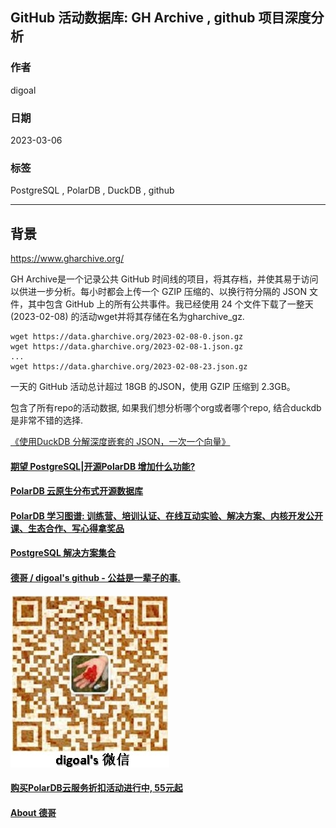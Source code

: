 ## GitHub 活动数据库: GH Archive , github 项目深度分析  
                                                                  
### 作者                                            
digoal                                            
                                            
### 日期                                            
2023-03-06                                         
                                  
### 标签                                            
PostgreSQL , PolarDB , DuckDB , github    
                                            
----                                            
                                            
## 背景          
https://www.gharchive.org/  
  
  
GH Archive是一个记录公共 GitHub 时间线的项目，将其存档，并使其易于访问以供进一步分析。每小时都会上传一个 GZIP 压缩的、以换行符分隔的 JSON 文件，其中包含 GitHub 上的所有公共事件。我已经使用 24 个文件下载了一整天 (2023-02-08) 的活动wget并将其存储在名为gharchive_gz.  
  
```  
wget https://data.gharchive.org/2023-02-08-0.json.gz  
wget https://data.gharchive.org/2023-02-08-1.json.gz  
...  
wget https://data.gharchive.org/2023-02-08-23.json.gz  
```  
  
一天的 GitHub 活动总计超过 18GB 的JSON，使用 GZIP 压缩到 2.3GB。  
  
包含了所有repo的活动数据, 如果我们想分析哪个org或者哪个repo, 结合duckdb是非常不错的选择.    
  
[《使用DuckDB 分解深度嵌套的 JSON，一次一个向量》](../202303/20230306_03.md)    
    
  
#### [期望 PostgreSQL|开源PolarDB 增加什么功能?](https://github.com/digoal/blog/issues/76 "269ac3d1c492e938c0191101c7238216")
  
  
#### [PolarDB 云原生分布式开源数据库](https://github.com/ApsaraDB "57258f76c37864c6e6d23383d05714ea")
  
  
#### [PolarDB 学习图谱: 训练营、培训认证、在线互动实验、解决方案、内核开发公开课、生态合作、写心得拿奖品](https://www.aliyun.com/database/openpolardb/activity "8642f60e04ed0c814bf9cb9677976bd4")
  
  
#### [PostgreSQL 解决方案集合](../201706/20170601_02.md "40cff096e9ed7122c512b35d8561d9c8")
  
  
#### [德哥 / digoal's github - 公益是一辈子的事.](https://github.com/digoal/blog/blob/master/README.md "22709685feb7cab07d30f30387f0a9ae")
  
  
![digoal's wechat](../pic/digoal_weixin.jpg "f7ad92eeba24523fd47a6e1a0e691b59")
  
  
#### [购买PolarDB云服务折扣活动进行中, 55元起](https://www.aliyun.com/activity/new/polardb-yunparter?userCode=bsb3t4al "e0495c413bedacabb75ff1e880be465a")
  
  
#### [About 德哥](https://github.com/digoal/blog/blob/master/me/readme.md "a37735981e7704886ffd590565582dd0")
  
